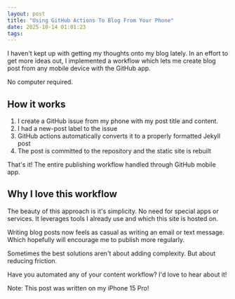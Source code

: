 ```yaml
---
layout: post
title: "Using GitHub Actions To Blog From Your Phone"
date: 2025-10-14 01:01:23
tags: 
---
```


I haven't kept up with getting my thoughts onto my blog lately. In an effort to get more ideas out, I implemented a workflow which lets me create blog post from any mobile device with the GitHub app. 

No computer required.

## How it works

1. I create a GitHub issue from my phone with my post title and content.
2. I had a new-post label to the issue
3. GitHub actions automatically converts it to a properly formatted Jekyll post
4. The post is committed to the repository and the static site is rebuilt

That's it! The entire publishing workflow handled through GitHub mobile app. 

## Why I love this workflow

The beauty of this approach is it's simplicity. No need for special apps or services. It leverages tools I already use and which this site is hosted on.

Writing blog posts now feels as casual as writing an email or text message. Which hopefully will encourage me to publish more regularly.

Sometimes the best solutions aren't about adding complexity. But about reducing friction.

Have you automated any of your content workflow? I'd love to hear about it!

Note: This post was written on my iPhone 15 Pro!
